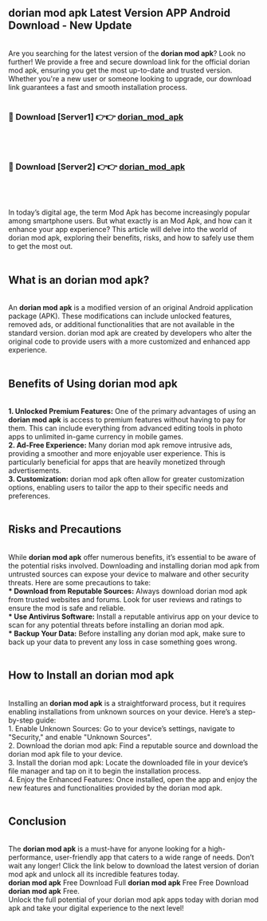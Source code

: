 ## dorian mod apk Latest Version APP Android Download - New Update
<br>
Are you searching for the latest version of the <strong>dorian mod apk</strong>? Look no further! We provide a free and secure download link for the official dorian mod apk, ensuring you get the most up-to-date and trusted version. Whether you're a new user or someone looking to upgrade, our download link guarantees a fast and smooth installation process.
<br>
<br>
<h3>🔴 Download [Server1] 👉👉 <a href="https://modyolo.store/dorian+mod+apk">dorian_mod_apk</a></h3><br>
<br>
<h3>🔴 Download [Server2] 👉👉 <a href="https://modyolo.store/dorian+mod+apk">dorian_mod_apk</a></h3><br>
<br>
<br>
In today’s digital age, the term Mod Apk has become increasingly popular among smartphone users. But what exactly is an Mod Apk, and how can it enhance your app experience? This article will delve into the world of dorian mod apk, exploring their benefits, risks, and how to safely use them to get the most out.
<br>
<br>
<h2>What is an dorian mod apk?</h2>
<br>
An <strong>dorian mod apk</strong> is a modified version of an original Android application package (APK). These modifications can include unlocked features, removed ads, or additional functionalities that are not available in the standard version. dorian mod apk are created by developers who alter the original code to provide users with a more customized and enhanced app experience.
<br>
<br>
<h2>Benefits of Using dorian mod apk</h2>
<br>
<strong> 1. Unlocked Premium Features:</strong> One of the primary advantages of using an <strong>dorian mod apk</strong> is access to premium features without having to pay for them. This can include everything from advanced editing tools in photo apps to unlimited in-game currency in mobile games.
<br>
<strong> 2. Ad-Free Experience:</strong> Many dorian mod apk remove intrusive ads, providing a smoother and more enjoyable user experience. This is particularly beneficial for apps that are heavily monetized through advertisements.
<br>
<strong> 3. Customization:</strong> dorian mod apk often allow for greater customization options, enabling users to tailor the app to their specific needs and preferences.
<br>
<br>
<h2>Risks and Precautions</h2>
<br>
While <strong>dorian mod apk</strong> offer numerous benefits, it’s essential to be aware of the potential risks involved. Downloading and installing dorian mod apk from untrusted sources can expose your device to malware and other security threats. Here are some precautions to take:
<br>
<strong> * Download from Reputable Sources:</strong> Always download dorian mod apk from trusted websites and forums. Look for user reviews and ratings to ensure the mod is safe and reliable.
<br>
<strong> * Use Antivirus Software:</strong> Install a reputable antivirus app on your device to scan for any potential threats before installing an dorian mod apk.
<br>
<strong> * Backup Your Data:</strong> Before installing any dorian mod apk, make sure to back up your data to prevent any loss in case something goes wrong.
<br>
<br>
<h2>How to Install an dorian mod apk</h2>
<br>
Installing an <strong>dorian mod apk</strong> is a straightforward process, but it requires enabling installations from unknown sources on your device. Here’s a step-by-step guide:
<br>
 1. Enable Unknown Sources: Go to your device’s settings, navigate to "Security," and enable "Unknown Sources".
<br>
 2. Download the dorian mod apk: Find a reputable source and download the dorian mod apk file to your device.
<br>
 3. Install the dorian mod apk: Locate the downloaded file in your device’s file manager and tap on it to begin the installation process.
<br>
 4. Enjoy the Enhanced Features: Once installed, open the app and enjoy the new features and functionalities provided by the dorian mod apk.
<br>
<br>
<h2><strong>Conclusion</strong></h2>
<br>
The <strong>dorian mod apk</strong> is a must-have for anyone looking for a high-performance, user-friendly app that caters to a wide range of needs. Don’t wait any longer! Click the link below to download the latest version of dorian mod apk and unlock all its incredible features today.
<br>
<strong>dorian mod apk</strong> Free Download Full <strong>dorian mod apk</strong> Free Free Download <strong>dorian mod apk</strong> Free.
<br>
Unlock the full potential of your dorian mod apk apps today with dorian mod apk and take your digital experience to the next level!